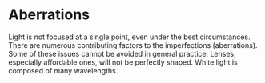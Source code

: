 # Aberrations

Light is not focused at a single point, even under the best circumstances.
There are numerous contributing factors to the imperfections (aberrations).
Some of these issues cannot be avoided in general practice.
Lenses, especially affordable ones, will not be perfectly shaped.
White light is composed of many wavelengths.